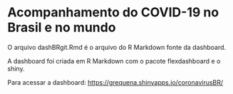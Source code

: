 # Acompanhamento do COVID-19 no Brasil e no mundo

O arquivo dashBRgit.Rmd é o arquivo do R Markdown fonte da dashboard.

A dashboard foi criada em R Markdown com o pacote flexdashboard e o shiny.

Para acessar a dashboard: https://grequena.shinyapps.io/coronavirusBR/
